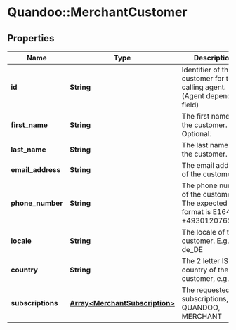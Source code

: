# Quandoo::MerchantCustomer

## Properties
Name | Type | Description | Notes
------------ | ------------- | ------------- | -------------
**id** | **String** | Identifier of the customer for the calling agent. (Agent dependent field) | [optional] 
**first_name** | **String** | The first name of the customer. Optional. | [optional] 
**last_name** | **String** | The last name of the customer. | [optional] 
**email_address** | **String** | The email address of the customer. | [optional] 
**phone_number** | **String** | The phone number of the customer. The expected format is E164 e.g. +4930120765890 | 
**locale** | **String** | The locale of the customer. E.g. de_DE | 
**country** | **String** | The 2 letter ISO country of the customer, e.g. DE | 
**subscriptions** | [**Array&lt;MerchantSubscription&gt;**](MerchantSubscription.md) | The requested subscriptions, e.g. QUANDOO, MERCHANT | [optional] 


